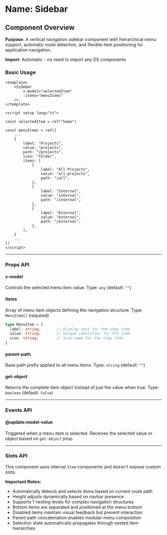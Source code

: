 # Name: Sidebar
## Component Overview

**Purpose**: A vertical navigation sidebar component with hierarchical menu support, automatic route detection, and flexible item positioning for application navigation.

**Import**: Automatic - no need to import any DS components

### Basic Usage

```vue
<template>
    <Sidebar 
        v-model="selectedItem"
        :items="menuItems"
    />
</template>

<script setup lang="ts">

const selectedItem = ref("home")

const menuItems = ref([
    ...
    {
        label: "Projects",
        value: "projects",
        path: "/projects",
        icon: "folder",
        items: [
            {
                label: "All Projects",
                value: "all-projects",
                path: "/all",
            },
            {
                label: "Internal",
                value: "internal",
                path: "/internal",
            },
            {
                label: "External",
                value: "external",
                path: "/external",
            },
        ],
    }
    ...
])
</script>
```

---

### Props API

#### v-model
Controls the selected menu item value. Type: `any` (default: `""`)

#### items
Array of menu item objects defining the navigation structure. Type: `MenuItem[]` (required)

```typescript
type MenuItem = {
  label: string;       // Display text for the step item
  value: string;       // Unique identifier for the item
  icon: string;        // Icon name for the step item
}
```

#### parent-path
Base path prefix applied to all menu items. Type: `string` (default: `""`)

#### get-object
Returns the complete item object instead of just the value when true. Type: `boolean` (default: `false`)

---

### Events API

#### @update:model-value
Triggered when a menu item is selected. Receives the selected value or object based on `get-object` prop.

---

### Slots API

This component uses internal `Item` components and doesn't expose custom slots.

**Important Notes:**
- Automatically detects and selects items based on current route path
- Height adjusts dynamically based on navbar presence
- Supports 1 nesting levels for complex navigation structures
- Bottom items are separated and positioned at the menu bottom
- Disabled items maintain visual feedback but prevent interaction
- Parent path concatenation enables modular menu composition
- Selection state automatically propagates through nested item hierarchies